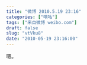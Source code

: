 ```yaml
---
title: "微博 2010.5.19 23:16"
categories: ["嘀咕"]
tags: ["来自微博 weibo.com"]
draft: false
slug: "vtVku8"
date: "2010-05-19 23:16:00"
---
```


<p>嗯。 ​​​​</p>
